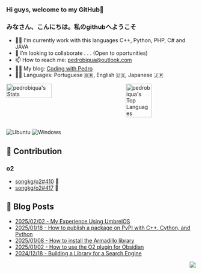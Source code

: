 
### Hi guys, welcome to my GitHub👋
<h3>みなさん、こんにちは。私のgithubへようこそ</h3>

- 🧑‍💻 I'm currently work with this languages C++, Python, PHP, C# and JAVA
- 👯 I’m looking to collaborate . . . (Open to oportunities)
- 📫 How to reach me: pedrobiqua@outlook.com
- 👨‍💻 My blog:  <a href="https://pedrobiqua.github.io/" target="_blank">Coding with Pedro</a>
- 🧑‍🏫 Languages: Portuguese 🇧🇷, English 🇺🇸, Japanese 🇯🇵

<div style="display: flex; justify-content: space-between;">
  <img src="https://github-readme-stats.vercel.app/api?username=pedrobiqua&theme=default&show_icons=true&hide_border=false&count_private=false" alt="pedrobiqua's Stats" width="49%" />
  <img src="https://github-readme-stats.vercel.app/api/top-langs/?username=pedrobiqua&theme=default&show_icons=true&hide_border=false&layout=compact&hide=html,css,javascript,jupyter%20notebook,java,hack,processing,hack,scss" alt="pedrobiqua's Top Languages" width="37%" />
</div>

<br>

![Ubuntu](https://img.shields.io/badge/Ubuntu-E95420?style=for-the-badge&logo=ubuntu&logoColor=white) ![Windows](https://img.shields.io/badge/Windows-0078D6?style=for-the-badge&logo=windows&logoColor=white)

## 👥 Contribution
### o2
- [songkg/o2#410](https://github.com/songkg7/o2/pull/410) 🚀
- [songkg/o2#417](https://github.com/songkg7/o2/pull/417) 🚀

## 📄 Blog Posts <br>
- [2025/02/02 - My Experience Using UmbrelOS](https://pedrobiqua.github.io/posts/Minha-experiencia-utilizando-o-UmbrelOS/) <br>
- [2025/01/18 - How to publish a package on PyPI with C++, Cython, and Python](https://pedrobiqua.github.io/posts/How-to-publish-a-package-on-PyPI-with-C-Cython-and-Python/) <br>
- [2025/01/08 - How to install the Armadillo library](https://pedrobiqua.github.io/posts/How-to-install-the-Armadillo-library/) <br>
- [2025/01/02 - How to use the O2 plugin for Obsidian](https://pedrobiqua.github.io/posts/How-to-use-the-O2-plugin-for-Obsidian/) <br>
- [2024/12/18 - Building a Library for a Search Engine](https://pedrobiqua.github.io/posts/building-a-library-for-a-search-engine/) <br>

<!-- View count placeholder -->
<p align="right">
<a href="https://hits.seeyoufarm.com"><img src="https://hits.seeyoufarm.com/api/count/incr/badge.svg?url=https%3A%2F%2Fgithub.com%2Fpedrobiqua&count_bg=%23673DC8&title_bg=%23555555&icon=github.svg&icon_color=%23E7E7E7&title=hits&edge_flat=false"/></a>
</p>
